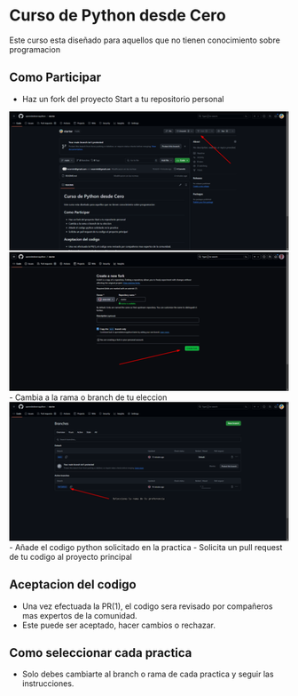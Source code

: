 # Curso de Python desde Cero

Este curso esta diseñado para aquellos que no tienen conocimiento sobre programacion  

## Como Participar

- Haz un fork del proyecto Start a tu repositorio personal  
<img src="./img/fork.png">
<img src="./img/fork1.png">
- Cambia a la rama o branch de tu eleccion  
<img src="./img/fork3.png">
- Añade el codigo python solicitado en la practica  
- Solicita un pull request de tu codigo al proyecto principal  



## Aceptacion del codigo
- Una vez efectuada la PR(1), el codigo sera revisado por compañeros mas expertos de la comunidad.  
- Este puede ser aceptado, hacer cambios o rechazar.  


## Como seleccionar cada practica

- Solo debes cambiarte al branch o rama de cada practica y seguir las instrucciones.